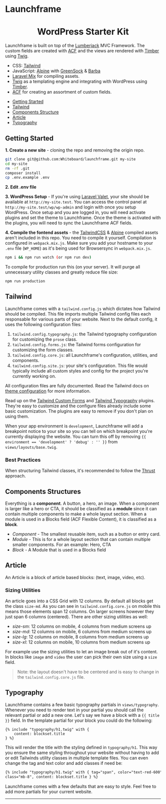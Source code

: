 # Launchframe

<h1 align="center">
    WordPress Starter Kit
</h1>

Launchframe is built on top of the [Lumberjack](https://lumberjack.rareloop.com/) MVC Framework. The custom fields are created with [ACF](https://www.advancedcustomfields.com/resources/) and the views are rendered with [Timber](https://www.upstatement.com/timber/) using [Twig](https://twig.symfony.com/).

-   CSS: [Tailwind](https://tailwindcss.com/)
-   JavaScript: [Alpine](https://github.com/alpinejs/alpine/) with [GreenSock](https://greensock.com/) & [Barba](https://barba.js.org/)
-   [Laravel Mix](https://github.com/JeffreyWay/laravel-mix) for compiling assets.
-   [Twig](https://twig.symfony.com/) as a templating engine and integrating with WordPress using [Timber](https://www.upstatement.com/timber/).
-   [ACF](https://www.advancedcustomfields.com/resources/) for creating an assortment of custom fields.

*   [Getting Started](#getting-started)
*   [Tailwind](#tailwind)
*   [Components Structure](#components-structure)
*   [Article](#article)
*   [Typography](#typography)

## Getting Started

<span id="getting-started"></span>

**1. Create a new site** - cloning the repo and removing the origin repo.

```bash
git clone git@github.com:Whiteboard/launchframe.git my-site
cd my-site
rm -rf .git
composer install
cp .env.example .env
```

**2. Edit .env file**

**3. WordPress Setup** - If you're using [Laravel Valet](https://laravel.com/docs/valet), your site should be available at `http://my-site.test`. You can access the control panel at `http://my-site.test/wp/wp-admin` and login with once you setup WordPress. Once setup and you are logged in, you will need activate plugins and set the theme to Launchframe. Once the theme is activated with the plugins, you will need to sync the Launchframe ACF fields.

**4. Compile the fontend assets** - the [TailwindCSS](https://tailwindcss.com/) & [Alpine](https://github.com/alpinejs/alpine/) compiled assets aren't included in this repo. You need to compile it yourself. Compilation is configured in `webpack.mix.js`. Make sure you add your hostname to your `.env` file (`WP_HOME`) as it's being used for Browsersync in `webpack.mix.js`.

```bash
npm i && npm run watch (or npm run dev)
```

To compile for production run this (on your server). It will purge all unnecessary utility classes and greatly reduce file size:

```bash
npm run production
```

## Tailwind

<span id="tailwind"></span>

Launchframe comes with a `tailwind.config.js` which dictates how Tailwind should be compiled. This file imports multiple Tailwind config files each responsable for various parts of your website. Next to the default config, it uses the following configuration files:

1. `tailwind.config.typography.js`: the Tailwind typography configuration for customizing the `prose` class.
2. `tailwind.config.forms.js`: the Tailwind forms configuration for customizing the form classes.
3. `tailwind.config.core.js`: all Launchframe's configuration, utilities, and components.
4. `tailwind.config.site.js`: your site's configuration. This file would typically include all custom styles and config for the project you're currently working on.

All configuration files are fully documented. Read the Tailwind docs on [theme configuration](https://tailwindcss.com/docs/theme/) for more information.

Read up on the [Tailwind Custom Forms](https://tailwindcss-custom-forms.netlify.app) and [Tailwind Typography](https://github.com/tailwindlabs/tailwindcss-typography) plugins. They're easy to customize and the configure files already include some basic customization. The plugins are easy to remove if you don't plan on using them.

When your app environment is `development`, Launchframe will add a breakpoint notice to your site so you can tell on which breakpoint you're currently displaying the website. You can turn this off by removing `{{ environment == 'development' ? 'debug' : '' }}` from `views/layouts/base.twig`.

### Best Practices

When structuring Tailwind classes, it's recommended to follow the [Thrust](https://www.notion.so/Thrust-8ff9fbf7f25c41c085efda1cb0656f5c) approach.

## Components Structures

<span id="components-structure"></span>

Everything is a **component**. A button, a hero, an image. When a component is larger like a hero or CTA, it should be classified as a **module** since it can contain multiple components to make a whole layout section. When a module is used in a Blocks field (ACF Flexible Content), it is classified as a **block**.

-   _Component_ - The smallest reusable item, such as a button or entry card.
-   _Module_ - This is for a whole layout section that can contain multiple smaller components. For an example: Hero, CTA
-   _Block_ - A Module that is used in a Blocks field

## Article

<span id="article"></span>

An Article is a block of article based blocks: (text, image, video, etc).

### Sizing Utilities

An article goes into a CSS Grid with 12 columns. By default all blocks get the class `size-md`. As you can see in `tailwind.config.core.js` on mobile this means those elements span 12 columns. On larger screens however they just span 6 columns (centered). There are other sizing utilities as well:

-   _size-sm_: 12 columns on mobile, 4 columns from medium screens up
-   _size-md_: 12 columns on mobile, 6 columns from medium screens up
-   _size-lg_: 12 columns on mobile, 8 columns from medium screens up
-   _size-xl_: 12 columns on mobile, 10 columns from medium screens up

For example use the sizing utilities to let an image break out of it's content. In blocks like `image` and `video` the user can pick their own size using a `size` field.

> Note: the layout doesn't have to be centered and is easy to change in the `tailwind.config.core.js` file.

## Typography

<span id="typography"></span>

Launchframe contains a few basic typography partials in `views/typography`. Whenever you need to render text in your partial you should call the relevant partial or add a new one. Let's say we have a block with a `{{ title }}` field. In the template partial for your block you could do the following:

```twig
{% include "typography/h1.twig" with {
    content: blockset.title
} %}
```

This will render the title with the styling defined in `typography/h1`. This way you ensure the same styling throughout your website without having to add or edit Tailwinds utility classes in multiple template files. You can even change the tag and text color and add classes if need be:

```html
{% include "typography/h1.twig" with { tag="span", color="text-red-600"
class="mb-8", content: blockset.title } %}
```

Launchframe comes with a few defaults that are easy to style. Feel free to add more partials for your current website.

---
